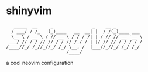 # shinyvim

       _____  __     _               _    __ _          
      / ___/ / /_   (_)____   __  __| |  / /(_)____ ___ 
      \__ \ / __ \ / // __ \ / / / /| | / // // __ `__ \
     ___/ // / / // // / / // /_/ / | |/ // // / / / / /
    /____//_/ /_//_//_/ /_/ \__, /  |___//_//_/ /_/ /_/ 
                           /____/                       
	
a cool neovim configuration 
